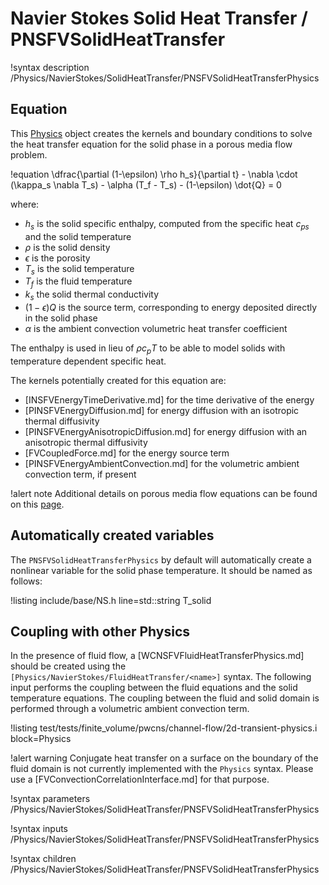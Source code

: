# Navier Stokes Solid Heat Transfer / PNSFVSolidHeatTransfer

!syntax description /Physics/NavierStokes/SolidHeatTransfer/PNSFVSolidHeatTransferPhysics

## Equation

This [Physics](Physics/index.md) object creates the kernels and boundary conditions to solve the heat transfer
equation for the solid phase in a porous media flow problem.

!equation
\dfrac{\partial (1-\epsilon) \rho h_s}{\partial t} - \nabla \cdot (\kappa_s \nabla T_s) - \alpha (T_f - T_s) - (1-\epsilon) \dot{Q} = 0

where:

- $h_s$ is the solid specific enthalpy, computed from the specific heat $c_{ps}$ and the solid temperature
- $\rho$ is the solid density
- $\epsilon$ is the porosity
- $T_s$ is the solid temperature
- $T_f$ is the fluid temperature
- $k_s$ the solid thermal conductivity
- $(1-\epsilon) Q$ is the source term, corresponding to energy deposited directly in the solid phase
- $\alpha$ is the ambient convection volumetric heat transfer coefficient

The enthalpy is used in lieu of $\rho c_p T$ to be able to model solids with temperature dependent
specific heat.

The kernels potentially created for this equation are:

- [INSFVEnergyTimeDerivative.md] for the time derivative of the energy
- [PINSFVEnergyDiffusion.md] for energy diffusion with an isotropic thermal diffusivity
- [PINSFVEnergyAnisotropicDiffusion.md] for energy diffusion with an anisotropic thermal diffusivity
- [FVCoupledForce.md] for the energy source term
- [PINSFVEnergyAmbientConvection.md] for the volumetric ambient convection term, if present

!alert note
Additional details on porous media flow equations can be found on this [page](navier_stokes/pinsfv.md).

## Automatically created variables

The `PNSFVSolidHeatTransferPhysics` by default will automatically create a nonlinear variable
for the solid phase temperature. It should be named as follows:

!listing include/base/NS.h line=std::string T_solid

## Coupling with other Physics

In the presence of fluid flow, a [WCNSFVFluidHeatTransferPhysics.md] should be created
using the `[Physics/NavierStokes/FluidHeatTransfer/<name>]` syntax. The following input performs
the coupling between the fluid equations and the solid temperature equations. The coupling
between the fluid and solid domain is performed through a volumetric ambient convection term.

!listing test/tests/finite_volume/pwcns/channel-flow/2d-transient-physics.i block=Physics

!alert warning
Conjugate heat transfer on a surface on the boundary of the fluid domain is not currently implemented
with the `Physics` syntax. Please use a [FVConvectionCorrelationInterface.md] for that purpose.

!syntax parameters /Physics/NavierStokes/SolidHeatTransfer/PNSFVSolidHeatTransferPhysics

!syntax inputs /Physics/NavierStokes/SolidHeatTransfer/PNSFVSolidHeatTransferPhysics

!syntax children /Physics/NavierStokes/SolidHeatTransfer/PNSFVSolidHeatTransferPhysics
